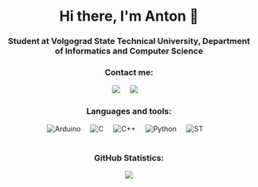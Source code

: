 <div align="center">
  <h1>Hi there, I'm Anton 👋</h1>
    <h3>Student at Volgograd State Technical University, Department of Informatics and Computer Science</h3>
  </div>
  
  <div id="socials" align="center">
    <h3>Contact me:</h3>
    <a target="_blank" href="https://t.me/yokogawa_ejx530a"><img src="https://img.shields.io/badge/Telegram-2CA5E0?style=for-the-badge&logo=telegram&logoColor=white" /></a>&nbsp;&nbsp;&nbsp;&nbsp;
    <a href="mailto:anton.stepanov.vpk@gmail.com"><img src="https://img.shields.io/badge/gmail-%23D14836.svg?&style=for-the-badge&logo=gmail&logoColor=white" /></a>&nbsp;&nbsp;&nbsp;&nbsp;
  </div>

  <div id="languages" align="center">
    <h3>Languages and tools:</h3>
    <img src="https://img.shields.io/badge/-Arduino-00979D?style=for-the-badge&logo=Arduino&logoColor=white" alt="Arduino"/>&nbsp;&nbsp;&nbsp;&nbsp;
    <img src="https://img.shields.io/badge/c-%2300599C.svg?style=for-the-badge&logo=c&logoColor=white" alt="C"/>&nbsp;&nbsp;&nbsp;&nbsp;
    <img src="https://img.shields.io/badge/c++-%2300599C.svg?style=for-the-badge&logo=c%2B%2B&logoColor=white" alt="C++"/>&nbsp;&nbsp;&nbsp;&nbsp;
    <img src="https://img.shields.io/badge/python-3670A0?style=for-the-badge&logo=python&logoColor=white" alt="Python"/>&nbsp;&nbsp;&nbsp;&nbsp;
    <img src="https://img.shields.io/badge/st%20(Structured%20Text)-%23121011.svg?style=for-the-badge&logo=gnu-bash&logoColor=white" alt="ST"/>&nbsp;&nbsp;&nbsp;&nbsp;
  </div>

  <br>

  <div id="top_lang" align="center">
    <h3>GitHub Statistics:</h3>
    <a>
      <img src="https://github-readme-stats.vercel.app/api/top-langs/?username=stepanov-vpk">
    </a>
  </div>
</div>
